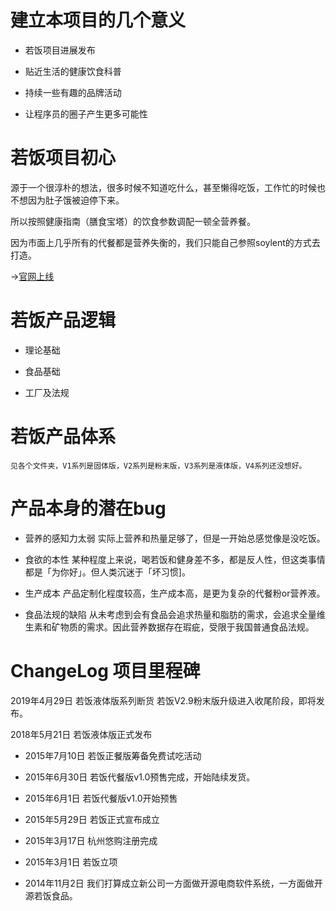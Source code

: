 # 建立本项目的几个意义

- 若饭项目进展发布

- 贴近生活的健康饮食科普

- 持续一些有趣的品牌活动

- 让程序员的圈子产生更多可能性


# 若饭项目初心

源于一个很淳朴的想法，很多时候不知道吃什么，甚至懒得吃饭，工作忙的时候也不想因为肚子饿被迫停下来。

所以按照健康指南（膳食宝塔）的饮食参数调配一顿全营养餐。

因为市面上几乎所有的代餐都是营养失衡的，我们只能自己参照soylent的方式去打造。


->[官网上线](http://www.ruofan.me)


# 若饭产品逻辑

- 理论基础

- 食品基础

- 工厂及法规


# 若饭产品体系

```
见各个文件夹，V1系列是固体版，V2系列是粉末版，V3系列是液体版，V4系列还没想好。
```


# 产品本身的潜在bug

- 营养的感知力太弱
  实际上营养和热量足够了，但是一开始总感觉像是没吃饭。

- 食欲的本性
  某种程度上来说，喝若饭和健身差不多，都是反人性，但这类事情都是「为你好」。但人类沉迷于「坏习惯]。

- 生产成本
  产品定制化程度较高，生产成本高，是更为复杂的代餐粉or营养液。

- 食品法规的缺陷
  从未考虑到会有食品会追求热量和脂肪的需求，会追求全量维生素和矿物质的需求。因此营养数据存在瑕疵，受限于我国普通食品法规。


# ChangeLog 项目里程碑

2019年4月29日
若饭液体版系列断货
若饭V2.9粉末版升级进入收尾阶段，即将发布。

2018年5月21日
若饭液体版正式发布


- 2015年7月10日
若饭正餐版筹备免费试吃活动

- 2015年6月30日
若饭代餐版v1.0预售完成，开始陆续发货。

- 2015年6月1日
若饭代餐版v1.0开始预售

- 2015年5月29日
若饭正式宣布成立

- 2015年3月17日
杭州悠购注册完成

- 2015年3月1日
若饭立项


- 2014年11月2日
我们打算成立新公司一方面做开源电商软件系统，一方面做开源若饭食品。
